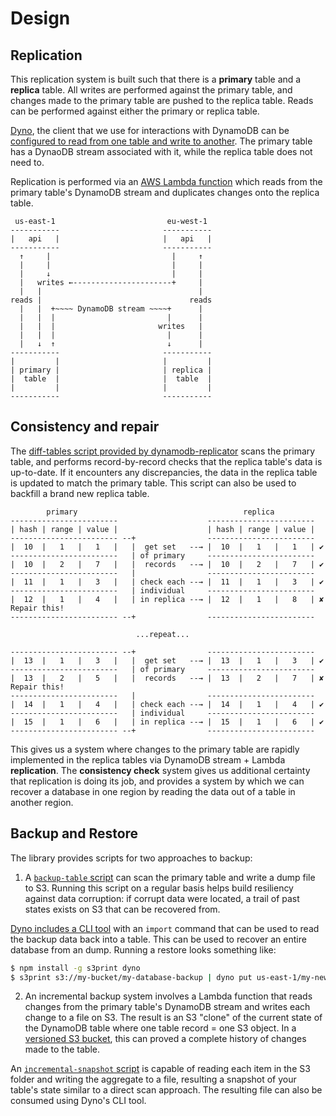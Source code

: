 # Design

## Replication

This replication system is built such that there is a **primary** table and a **replica** table. All writes are performed against the primary table, and changes made to the primary table are pushed to the replica table. Reads can be performed against either the primary or replica table.

[Dyno](https://github.com/mapbox/dyno), the client that we use for interactions with DynamoDB can be [configured to read from one table and write to another](https://github.com/mapbox/dyno#multi--kinesisconfig). The primary table has a DynaoDB stream associated with it, while the replica table does not need to.

Replication is performed via an [AWS Lambda function](https://github.com/mapbox/dynamodb-replicator/blob/master/index.js) which reads from the primary table's DynamoDB stream and duplicates changes onto the replica table.

```
 us-east-1                         eu-west-1
-----------                       -----------
|   api   |                       |   api   |
-----------                       -----------
  ↑     |                           |     ↑
  |     |                           |     |
  |     ↓                           |     |
  |   writes ←----------------------+     |
  |   |                                   |
reads |                                 reads
  |   |  +~~~~ DynamoDB stream ~~~~+      |
  |   |  |                         |      |
  |   |  |                       writes   |
  |   |  |                         |      |
  |   ↓  ↑                         ↓      |
-----------                       -----------
|         |                       |         |
| primary |                       | replica |
|  table  |                       |  table  |
|         |                       |         |
-----------                       -----------
```

## Consistency and repair

The [diff-tables script provided by dynamodb-replicator](https://github.com/mapbox/dynamodb-replicator/blob/master/bin/diff-tables.js) scans the primary table, and performs record-by-record checks that the replica table's data is up-to-date. If it encounters any discrepancies, the data in the replica table is updated to match the primary table. This script can also be used to backfill a brand new replica table.

```
        primary                                     replica
------------------------                    ------------------------
| hash | range | value |                    | hash | range | value |
------------------------ --+                ------------------------
|  10  |   1   |   1   |   |  get set   --→ |  10  |   1   |   1   | ✔
------------------------   | of primary     ------------------------
|  10  |   2   |   7   |   |  records   --→ |  10  |   2   |   7   | ✔
------------------------   |                ------------------------
|  11  |   1   |   3   |   | check each --→ |  11  |   1   |   3   | ✔
------------------------   | individual     ------------------------
|  12  |   1   |   4   |   | in replica --→ |  12  |   1   |   8   | ✘ Repair this!
------------------------ --+                ------------------------

                            ...repeat...

------------------------ --+                ------------------------
|  13  |   1   |   3   |   |  get set   --→ |  13  |   1   |   3   | ✔
------------------------   | of primary     ------------------------
|  13  |   2   |   5   |   |  records   --→ |  13  |   2   |   7   | ✘ Repair this!
------------------------   |                ------------------------
|  14  |   1   |   4   |   | check each --→ |  14  |   1   |   4   | ✔
------------------------   | individual     ------------------------
|  15  |   1   |   6   |   | in replica --→ |  15  |   1   |   6   | ✔
------------------------ --+                ------------------------
```

This gives us a system where changes to the primary table are rapidly implemented in the replica tables via DynamoDB stream + Lambda **replication**. The **consistency check** system gives us additional certainty that replication is doing its job, and provides a system by which we can recover a database in one region by reading the data out of a table in another region.

## Backup and Restore

The library provides scripts for two approaches to backup:
1. A [`backup-table` script](https://github.com/mapbox/dynamodb-replicator/blob/master/bin/backup-table.js) can scan the primary table and write a dump file to S3. Running this script on a regular basis helps build resiliency against data corruption: if corrupt data were located, a trail of past states exists on S3 that can be recovered from.

  [Dyno includes a CLI tool](https://github.com/mapbox/dyno#usage) with an `import` command that can be used to read the backup data back into a table. This can be used to recover an entire database from an dump. Running a restore looks something like:

  ```sh
  $ npm install -g s3print dyno
  $ s3print s3://my-bucket/my-database-backup | dyno put us-east-1/my-new-database
  ```

2. An incremental backup system involves a Lambda function that reads changes from the primary table's DynamoDB stream and writes each change to a file on S3. The result is an S3 "clone" of the current state of the DynamoDB table where one table record = one S3 object. In a [versioned S3 bucket](http://docs.aws.amazon.com/AmazonS3/latest/dev/Versioning.html), this can proved a complete history of changes made to the table.

  An [`incremental-snapshot` script](https://github.com/mapbox/dynamodb-replicator/blob/master/bin/incremental-snapshot.js) is capable of reading each item in the S3 folder and writing the aggregate to a file, resulting a snapshot of your table's state similar to a direct scan approach. The resulting file can also be consumed using Dyno's CLI tool.
